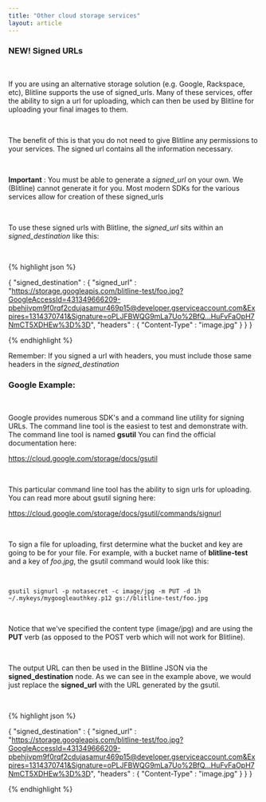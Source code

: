 ```yaml
---
title: "Other cloud storage services"
layout: article
---
```


### NEW! Signed URLs

<br/>

If you are using an alternative storage solution (e.g. Google, Rackspace, etc), Blitline supports the use of signed_urls. Many of these services, offer the ability to sign a url for uploading, which can then be used by Blitline for uploading your final images to them.

<br/> 

The benefit of this is that you do not need to give Blitline any permissions to your services. The signed url contains all the information necessary. 

<br/>

**Important** : You must be able to generate a *signed_url* on your own. We (Blitline) cannot generate it for you. Most modern SDKs for the various services allow for creation of these signed_urls

<br/>

To use these signed urls with Blitline, the *signed_url* sits within an *signed_destination* like this:

<br/>

{% highlight json %}

{
	  "signed_destination" : {
	    "signed_url" : "https://storage.googleapis.com/blitline-test/foo.jpg?GoogleAccessId=431349666209-pbehjivpm9f0rqf2cdujasamur469p15@developer.gserviceaccount.com&Expires=1314370741&Signature=oPLJFBWQG9mLa7Uo%2BfQ...HuFvFaOpH7NmCT5XDHEw%3D%3D",
	    "headers" : {
	      "Content-Type" : "image.jpg"
	    }
	}
}

{% endhighlight %}

Remember: If you signed a url with headers, you must include those same headers in the *signed_destination*

### Google Example:

<br/>

Google provides numerous SDK's and a command line utility for signing URLs. The command line tool is the easiest to test and demonstrate with. The command line tool is named **gsutil** You can find the official documentation here: 

https://cloud.google.com/storage/docs/gsutil

<br/>

This particular command line tool has the ability to sign urls for uploading. You can read more about gsutil signing here: 

https://cloud.google.com/storage/docs/gsutil/commands/signurl

<br/>

To sign a file for uploading, first determine what the bucket and key are going to be for your file. For example, with a bucket name of **blitline-test** and a key of *foo.jpg*, the gsutil command would look like this:

<br/>

```
gsutil signurl -p notasecret -c image/jpg -m PUT -d 1h ~/.mykeys/mygoogleauthkey.p12 gs://blitline-test/foo.jpg
```

<br/>

Notice that we've specified the content type (image/jpg) and are using the **PUT** verb (as opposed to the POST verb which will not work for Blitline).

<br/>

The output URL can then be used in the Blitline JSON via the **signed_destination** node. As we can see in the example above, we would just replace the **signed_url** with the URL generated by the gsutil. 

<br/>

{% highlight json %}

{
	  "signed_destination" : {
	    "signed_url" : "https://storage.googleapis.com/blitline-test/foo.jpg?GoogleAccessId=431349666209-pbehjivpm9f0rqf2cdujasamur469p15@developer.gserviceaccount.com&Expires=1314370741&Signature=oPLJFBWQG9mLa7Uo%2BfQ...HuFvFaOpH7NmCT5XDHEw%3D%3D",
	    "headers" : {
	      "Content-Type" : "image.jpg"
	    }
	}
}

{% endhighlight %}






